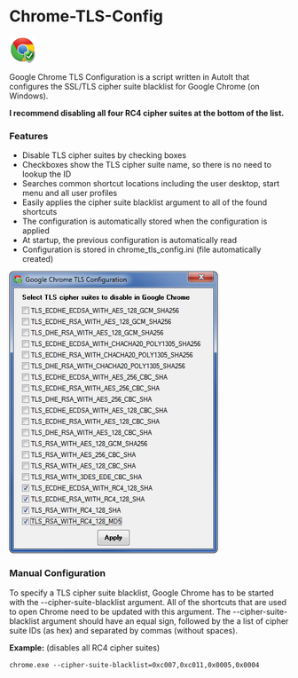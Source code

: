 # Chrome-TLS-Config  
![Icon](https://raw.githubusercontent.com/timdawg/Chrome-TLS-Config/master/readme_content/icon.png)

Google Chrome TLS Configuration is a script written in AutoIt that configures the SSL/TLS cipher suite blacklist for Google Chrome (on Windows).

**I recommend disabling all four RC4 cipher suites at the bottom of the list.**

### Features
* Disable TLS cipher suites by checking boxes
* Checkboxes show the TLS cipher suite name, so there is no need to lookup the ID
* Searches common shortcut locations including the user desktop, start menu and all user profiles
* Easily applies the cipher suite blacklist argument to all of the found shortcuts
* The configuration is automatically stored when the configuration is applied
* At startup, the previous configuration is automatically read
* Configuration is stored in chrome_tls_config.ini (file automatically created)

![Screenshot](https://raw.githubusercontent.com/timdawg/Chrome-TLS-Config/master/readme_content/screenshot.png)

### Manual Configuration
To specify a TLS cipher suite blacklist, Google Chrome has to be started with the --cipher-suite-blacklist argument.  All of the shortcuts that are used to open Chrome need to be updated with this argument.  The --cipher-suite-blacklist argument should have an equal sign, followed by the a list of cipher suite IDs (as hex) and separated by commas (without spaces).

**Example:** (disables all RC4 cipher suites)
```
chrome.exe --cipher-suite-blacklist=0xc007,0xc011,0x0005,0x0004
```
